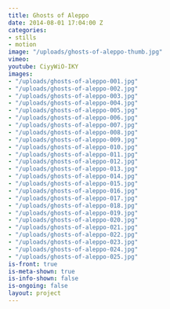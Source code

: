 ```yaml
---
title: Ghosts of Aleppo
date: 2014-08-01 17:04:00 Z
categories:
- stills
- motion
image: "/uploads/ghosts-of-aleppo-thumb.jpg"
vimeo: 
youtube: CiyyWiO-IKY
images:
- "/uploads/ghosts-of-aleppo-001.jpg"
- "/uploads/ghosts-of-aleppo-002.jpg"
- "/uploads/ghosts-of-aleppo-003.jpg"
- "/uploads/ghosts-of-aleppo-004.jpg"
- "/uploads/ghosts-of-aleppo-005.jpg"
- "/uploads/ghosts-of-aleppo-006.jpg"
- "/uploads/ghosts-of-aleppo-007.jpg"
- "/uploads/ghosts-of-aleppo-008.jpg"
- "/uploads/ghosts-of-aleppo-009.jpg"
- "/uploads/ghosts-of-aleppo-010.jpg"
- "/uploads/ghosts-of-aleppo-011.jpg"
- "/uploads/ghosts-of-aleppo-012.jpg"
- "/uploads/ghosts-of-aleppo-013.jpg"
- "/uploads/ghosts-of-aleppo-014.jpg"
- "/uploads/ghosts-of-aleppo-015.jpg"
- "/uploads/ghosts-of-aleppo-016.jpg"
- "/uploads/ghosts-of-aleppo-017.jpg"
- "/uploads/ghosts-of-aleppo-018.jpg"
- "/uploads/ghosts-of-aleppo-019.jpg"
- "/uploads/ghosts-of-aleppo-020.jpg"
- "/uploads/ghosts-of-aleppo-021.jpg"
- "/uploads/ghosts-of-aleppo-022.jpg"
- "/uploads/ghosts-of-aleppo-023.jpg"
- "/uploads/ghosts-of-aleppo-024.jpg"
- "/uploads/ghosts-of-aleppo-025.jpg"
is-front: true
is-meta-shown: true
is-info-shown: false
is-ongoing: false
layout: project
---
```


